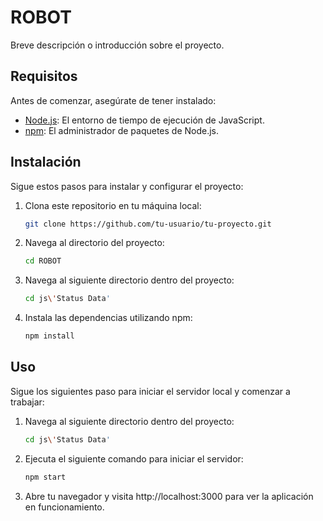 # ROBOT

Breve descripción o introducción sobre el proyecto.

## Requisitos

Antes de comenzar, asegúrate de tener instalado:

- [Node.js](https://nodejs.org/): El entorno de tiempo de ejecución de JavaScript.
- [npm](https://www.npmjs.com/): El administrador de paquetes de Node.js.

## Instalación

Sigue estos pasos para instalar y configurar el proyecto:

1. Clona este repositorio en tu máquina local:

   ```bash
   git clone https://github.com/tu-usuario/tu-proyecto.git

2. Navega al directorio del proyecto:
    
    ```bash
    cd ROBOT

3. Navega al siguiente directorio dentro del proyecto:
    
    ```bash
    cd js\'Status Data'

4. Instala las dependencias utilizando npm:

    ```bash
    npm install

## Uso

Sigue los siguientes paso para iniciar el servidor local y comenzar a trabajar:

1. Navega al siguiente directorio dentro del proyecto:

    ```bash
    cd js\'Status Data'

2. Ejecuta el siguiente comando para iniciar el servidor:

    ```bash
    npm start

3. Abre tu navegador y visita http://localhost:3000 para ver la aplicación en funcionamiento.